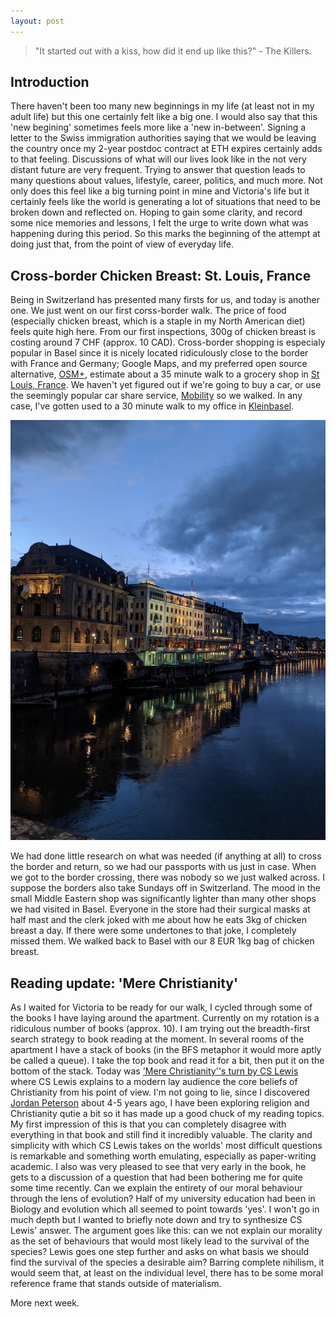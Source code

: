 ```yaml
---
layout: post
---
```


> "It started out with a kiss, how did it end up like this?" - The Killers.

## Introduction

There haven't been too many new beginnings in my life (at least not in my adult life) but this one certainly felt like a big one.
I would also say that this 'new begining' sometimes feels more like a 'new in-between'.
Signing a letter to the Swiss immigration authorities saying that we would be leaving the country once my 2-year postdoc contract at ETH expires certainly adds to that feeling.
Discussions of what will our lives look like in the not very distant future are very frequent.
Trying to answer that question leads to many questions about values, lifestyle, career, politics, and much more.
Not only does this feel like a big turning point in mine and Victoria's life but it certainly feels like the world is generating a lot of situations that need to be broken down and reflected on.
Hoping to gain some clarity, and record some nice memories and lessons, I felt the urge to write down what was happening during this period.
So this marks the beginning of the attempt at doing just that, from the point of view of everyday life.

## Cross-border Chicken Breast:  St. Louis, France

Being in Switzerland has presented many firsts for us, and today is another one. 
We just went on our first corss-border walk.
The price of food (especially chicken breast, which is a staple in my North American diet) feels quite high here.
From our first inspections, 300g of chicken breast is costing around 7 CHF (approx. 10 CAD).
Cross-border shopping is especialy popular in Basel since it is nicely located ridiculously close to the border with France and Germany; Google Maps, and my preferred open source alternative, [OSM+](https://osmand.net/), estimate about a 35 minute walk to a grocery shop in [St Louis, France]([https://en.wikipedia.org/wiki/Saint-Louis,_Haut-Rhin).
We haven't yet figured out if we're going to buy a car, or use the seemingly popular car share service, [Mobility](https://www.mobility.ch/en/private-customers) so we walked.
In any case, I've gotten used to a 30 minute walk to my office in [Kleinbasel](https://www.basel.com/en/city-map/districts/kleinbasels-old-town-wettstein).

![Basel on the Rhine](/assets/basel_1.jpeg)

We had done little research on what was needed (if anything at all) to cross the border and return, so we had our passports with us just in case.
When we got to the border crossing, there was nobody so we just walked across.
I suppose the borders also take Sundays off in Switzerland.
The mood in the small Middle Eastern shop was significantly lighter than many other shops we had visited in Basel.
Everyone in the store had their surgical masks at half mast and the clerk joked with me about how he eats 3kg of chicken breast a day.
If there were some undertones to that joke, I completely missed them.
We walked back to Basel with our 8 EUR 1kg bag of chicken breast.

## Reading update: 'Mere Christianity'

As I waited for Victoria to be ready for our walk, I cycled through some of the books I have laying around the apartment.
Currently on my rotation is a ridiculous number of books (approx. 10).
I am trying out the breadth-first search strategy to book reading at the moment.
In several rooms of the apartment I have a stack of books (in the BFS metaphor it would more aptly be called a queue).
I take the top book and read it for a bit, then put it on the bottom of the stack.
Today was ['Mere Christianity''s turn by CS Lewis](https://en.wikipedia.org/wiki/Mere_Christianity) where CS Lewis explains to a modern lay audience the core beliefs of Christianity from his point of view.
I'm not going to lie, since I discovered [Jordan Peterson](https://en.wikipedia.org/wiki/Jordan_Peterson) about 4-5 years ago, I have been exploring religion and Christianity qutie a bit so it has made up a good chuck of my reading topics.
My first impression of this is that you can completely disagree with everything in that book and still find it incredibly valuable.
The clarity and simplicity with which CS Lewis takes on the worlds' most difficult questions is remarkable and something worth emulating, especially as paper-writing academic.
I also was very pleased to see that very early in the book, he gets to a discussion of a question that had been bothering me for quite some time recently.
Can we explain the entirety of our moral behaviour through the lens of evolution?
Half of my university education had been in Biology and evolution which all seemed to point towards 'yes'. 
I won't go in much depth but I wanted to briefly note down and try to synthesize CS Lewis' answer.
The argument goes like this: can we not explain our morality as the set of behaviours that would most likely lead to the survival of the species?
Lewis goes one step further and asks on what basis we should find the survival of the species a desirable aim?
Barring complete nihilism, it would seem that, at least on the individual level, there has to be some moral reference frame that stands outside of materialism.

More next week.

